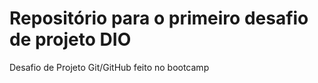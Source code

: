# Repositório para o primeiro desafio de projeto DIO
Desafio de Projeto Git/GitHub feito no bootcamp
